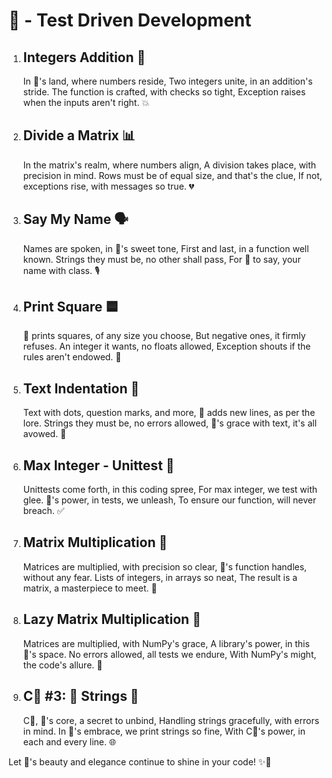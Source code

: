 # 🐍 - Test Driven Development

1. ## Integers Addition 🧮

   In 🐍's land, where numbers reside,
   Two integers unite, in an addition's stride.
   The function is crafted, with checks so tight,
   Exception raises when the inputs aren't right. 💥

2. ## Divide a Matrix 📊

   In the matrix's realm, where numbers align,
   A division takes place, with precision in mind.
   Rows must be of equal size, and that's the clue,
   If not, exceptions rise, with messages so true. 💔

3. ## Say My Name 🗣️

   Names are spoken, in 🐍's sweet tone,
   First and last, in a function well known.
   Strings they must be, no other shall pass,
   For 🐍 to say, your name with class. 🎙️

4. ## Print Square 🟦

   🐍 prints squares, of any size you choose,
   But negative ones, it firmly refuses.
   An integer it wants, no floats allowed,
   Exception shouts if the rules aren't endowed. 🚫

5. ## Text Indentation 📝

   Text with dots, question marks, and more,
   🐍 adds new lines, as per the lore.
   Strings they must be, no errors allowed,
   🐍's grace with text, it's all avowed. 🧴

6. ## Max Integer - Unittest 🧪

   Unittests come forth, in this coding spree,
   For max integer, we test with glee.
   🐍's power, in tests, we unleash,
   To ensure our function, will never breach. ✅

7. ## Matrix Multiplication 🧩

   Matrices are multiplied, with precision so clear,
   🐍's function handles, without any fear.
   Lists of integers, in arrays so neat,
   The result is a matrix, a masterpiece to meet. 🌟

8. ## Lazy Matrix Multiplication 🍃

   Matrices are multiplied, with NumPy's grace,
   A library's power, in this 🐍's space.
   No errors allowed, all tests we endure,
   With NumPy's might, the code's allure. 🔄

9. ## C🐍 #3: 🐍 Strings 🧵

   C🐍, 🐍's core, a secret to unbind,
   Handling strings gracefully, with errors in mind.
   In 🐍's embrace, we print strings so fine,
   With C🐍's power, in each and every line. 🌐

Let 🐍's beauty and elegance continue to shine in your code! ✨🐍
